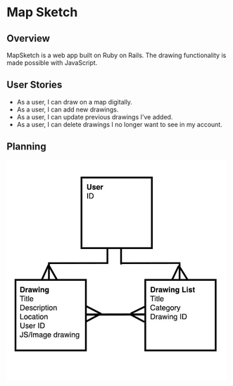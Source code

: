 # Map Sketch

## Overview
MapSketch is a web app built on Ruby on Rails. The drawing functionality is made possible with JavaScript.

## User Stories
* As a user, I can draw on a map digitally.
* As a user, I can add new drawings.
* As a user, I can update previous drawings I've added.
* As a user, I can delete drawings I no longer want to see in my account.

## Planning
![ERD](erd.jpg)
